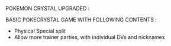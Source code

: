 POKEMON CRYSTAL UPGRADED :

BASIC POKECRYSTAL GAME WITH FOLLOWING CONTENTS :
- Physical Special split
- Allow more trainer parties, with individual DVs and nicknames
